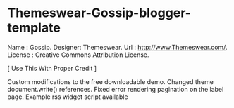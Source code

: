 # Themeswear-Gossip-blogger-template

Name    : Gossip.
Designer: Themeswear.
Url     : http://www.Themeswear.com/.
License : Creative Commons Attribution License.

[ Use This With Proper Credit ]

Custom modifications to the free downloadable demo.
Changed theme document.write() references.
Fixed error rendering pagination on the label page.
Example rss widget script available
